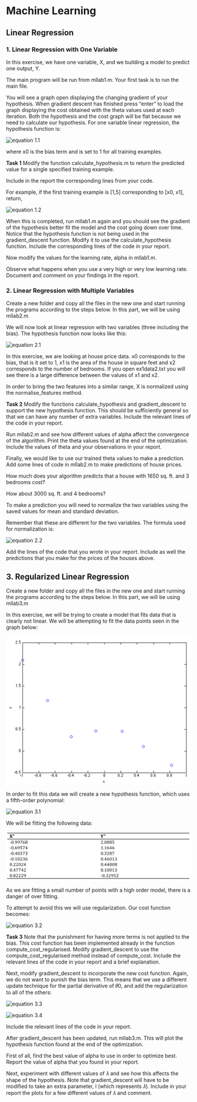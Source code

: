 # Machine Learning
## Linear Regression
### 1. Linear Regression with One Variable
In this exercise, we have one variable, X, and we building a model to predict one output, Y.  

The main program will be run from mllab1.m. Your first task is to run the main file.  

You will see a graph open displaying the changing gradient of your hypothesis. When gradient descent has finished press “enter” to load the graph displaying the cost obtained with the theta values used at each iteration. Both the hypothesis and the cost graph will be flat because we need to calculate our hypothesis. For one variable linear regression, the hypothesis function is:  

![equation 1.1](https://latex.codecogs.com/svg.latex?\LARGE&space;$$h_\theta(x)=\theta_0x_0&plus;\theta_1x_1$$)  

where x0 is the bias term and is set to 1 for all training examples.  

**Task 1** Modify the function calculate_hypothesis.m to return the predicted value for a single specified training example.  

Include in the report the corresponding lines from your code.  

For example, if the first training example is [1,5] corresponding to [x0, x1], return,  

![equation 1.2](https://latex.codecogs.com/svg.latex?\LARGE&space;h_\theta(x)=\theta_01&plus;\theta_15)  

When this is completed, run mllab1.m again and you should see the gradient of the hypothesis better fit the model and the cost going down over time. Notice that the hypothesis function is not being used in the gradient_descent function. Modify it to use the calculate_hypothesis function. Include the corresponding lines of the code in your report.  

Now modify the values for the learning rate, alpha in mllab1.m.  

Observe what happens when you use a very high or very low learning rate. Document and comment on your findings in the report.  

### 2. Linear Regression with Multiple Variables

Create a new folder and copy all the files in the new one and start running the programs according to the steps below. In this part, we will be using mllab2.m  

We will now look at linear regression with two variables (three including the bias). The hypothesis function now looks like this:  

![equation 2.1](https://latex.codecogs.com/svg.latex?\LARGE&space;h_\theta(x)=\theta_0x_0&plus;\theta_1x_1&plus;\theta_2x_2)  

In this exercise, we are looking at house price data. x0 corresponds to the bias, that is it set to 1, x1 is the area of the house in square feet and x2 corresponds to the number of bedrooms. If you open ex1data2.txt you will see there is a large difference between the values of x1 and x2.  

In order to bring the two features into a similar range, X is normalized using the normalise_features method.  

**Task 2** Modify the functions calculate_hypothesis and gradient_descent to support the new hypothesis function. This should be sufficiently general so that we can have any number of extra variables. Include the relevant lines of the code in your report.  

Run mllab2.m and see how different values of alpha affect the convergence of the algorithm. Print the theta values found at the end of the optimization. Include the values of theta and your observations in your report.  

Finally, we would like to use our trained theta values to make a prediction. Add some lines of code in mllab2.m to make predictions of house prices.  

How much does your algorithm predicts that a house with 1650 sq. ft. and 3 bedrooms cost?  

How about 3000 sq. ft. and 4 bedrooms?  

To make a prediction you will need to normalize the two variables using the saved values for mean and standard deviation.  

Remember that these are different for the two variables. The formula used for normalization is:  

![equation 2.2](https://latex.codecogs.com/svg.latex?\LARGE&space;X_{norm}=\frac{X-mean}{standard\&space;deviation})  

Add the lines of the code that you wrote in your report. Include as well the predictions that you make for the prices of the houses above.  

## 3. Regularized Linear Regression

Create a new folder and copy all the files in the new one and start running the programs according to the steps below. In this part, we will be using mllab3.m  

In this exercise, we will be trying to create a model that fits data that is clearly not linear. We will be attempting to fit the data points seen in the graph below:  

![Fig 1](images/MLFig1.png)  

In order to fit this data we will create a new hypothesis function, which uses a fifth-order polynomial:  

![equation 3.1](https://latex.codecogs.com/svg.latex?\LARGE&space;h_\theta(x)=\theta_0x_0&plus;\theta_1x_1&plus;\theta_2x_1^2&plus;\theta_3x_1^3&plus;\theta_4x_1^4&plus;\theta_5x_1^5)

We will be fitting the following data:

![Fig 2](images/MLFig2.png)  

As we are fitting a small number of points with a high order model, there is a danger of over fitting.  

To attempt to avoid this we will use regularization. Our cost function becomes:  

![equation 3.2](https://latex.codecogs.com/svg.latex?\LARGE&space;J(\theta)=\frac{1}{2m}[\sum^m_{i=1}(h\theta(x^{(i)})-y^{(i)})^2-\lambda\sum^n_{j=1}\theta_j])  

**Task 3** Note that the punishment for having more terms is not applied to the bias. This cost function has been implemented already in the function compute_cost_regularised. Modify gradient_descent to use the compute_cost_regularised method instead of compute_cost. Include the relevant lines of the code in your report and a brief explanation.  

Next, modify gradient_descent to incorporate the new cost function. Again, we do not want to punish the bias term. This means that we use a different update technique for the partial derivative of 𝜃0, and add the regularization to all of the others:  

![equation 3.3](https://latex.codecogs.com/svg.latex?\LARGE&space;\theta_0=\theta_0-\alpha\frac{1}{m}\sum^m_{i=1}(h_\theta(x^{(i)})-y^{(i)})x_0^{(i)})  

![equation 3.4](https://latex.codecogs.com/svg.latex?\LARGE&space;\theta_j=\theta_j(1-\alpha\frac{\lambda}{m})-\alpha\frac{1}{m}\sum^m_{i=1}(h_\theta(x^{(i)})-y^{(i)})x_j^{(i)})  

Include the relevant lines of the code in your report.  

After gradient_descent has been updated, run mllab3.m. This will plot the hypothesis function found at the end of the optimization.  

First of all, find the best value of alpha to use in order to optimize best. Report the value of alpha that you found in your report.  

Next, experiment with different values of 𝜆 and see how this affects the shape of the hypothesis. Note that gradient_descent will have to be modified to take an extra parameter, l (which represents 𝜆). Include in your report the plots for a few different values of 𝜆 and comment.  



